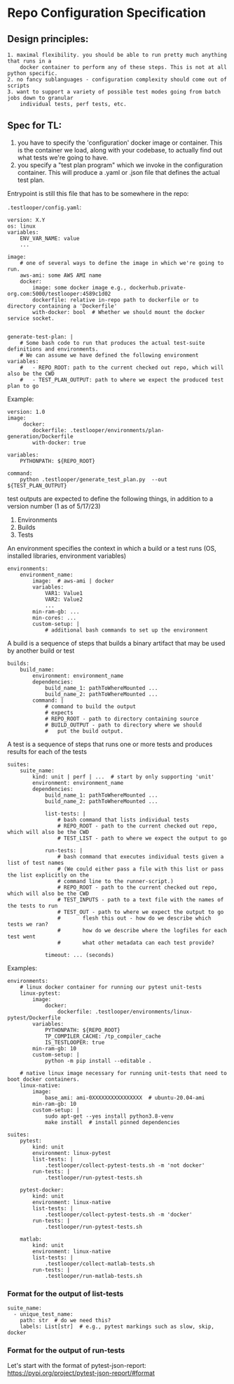 # Repo Configuration Specification

## Design principles:

    1. maximal flexibility. you should be able to run pretty much anything that runs in a
        docker container to perform any of these steps. This is not at all python specific.
    2. no fancy sublanguages - configuration complexity should come out of scripts
    3. want to support a variety of possible test modes going from batch jobs down to granular
        individual tests, perf tests, etc.


## Spec for TL:

1. you have to specify the 'configuration' docker image or container. This is the container
    we load, along with your codebase, to actually find out what tests we're going to have.
2. you specify a "test plan program" which we invoke in the configuration container. This
    will produce a .yaml or .json file that defines the actual test plan.



Entrypoint is still this file that has to be somewhere in the repo:

`.testlooper/config.yaml`:
```
version: X.Y
os: linux
variables:
    ENV_VAR_NAME: value
    ...

image:
    # one of several ways to define the image in which we're going to run.
    aws-ami: some AWS AMI name
    docker:
        image: some docker image e.g., dockerhub.private-org.com:5000/testlooper:4589c1d02
        dockerfile: relative in-repo path to dockerfile or to directory containing a 'Dockerfile'
        with-docker: bool  # Whether we should mount the docker service socket.


generate-test-plan: |
    # Some bash code to run that produces the actual test-suite definitions and environments.
    # We can assume we have defined the following environment variables:
    #   - REPO_ROOT: path to the current checked out repo, which will also be the CWD
    #   - TEST_PLAN_OUTPUT: path to where we expect the produced test plan to go
```
Example:
```
version: 1.0
image:
     docker:
        dockerfile: .testlooper/environments/plan-generation/Dockerfile
        with-docker: true

variables:
    PYTHONPATH: ${REPO_ROOT}

command:
    python .testlooper/generate_test_plan.py  --out ${TEST_PLAN_OUTPUT}
```

test outputs are expected to define the following things, in addition to a version number (1 as of
5/17/23)

1. Environments 
2. Builds
3. Tests

An environment specifies the context in which a build or a test runs (OS, installed libraries, environment variables)

```
environments:
    environment_name:
        image:  # aws-ami | docker
        variables:
            VAR1: Value1
            VAR2: Value2
            ...
        min-ram-gb: ...
        min-cores: ...
        custom-setup: |
            # additional bash commands to set up the environment

```

A build is a sequence of steps that builds a binary artifact that may be used by another build or test

```
builds:
    build_name:
        environment: environment_name
        dependencies:
            build_name_1: pathToWhereMounted ...
            build_name_2: pathToWhereMounted ...
        command: |
            # command to build the output
            # expects
            # REPO_ROOT - path to directory containing source
            # BUILD_OUTPUT - path to directory where we should
            #   put the build output.
```

A test  is a sequence of steps that runs one or more tests and produces results for each of the tests

```
suites:
    suite_name:
        kind: unit | perf | ...  # start by only supporting 'unit'
        environment: environment_name
        dependencies:
            build_name_1: pathToWhereMounted ...
            build_name_2: pathToWhereMounted ...

            list-tests: |
                # bash command that lists individual tests
                # REPO_ROOT - path to the current checked out repo, which will also be the CWD
                # TEST_LIST - path to where we expect the output to go

            run-tests: |
                # bash command that executes individual tests given a list of test names
                # (We could either pass a file with this list or pass the list explicitly on the
                # command line to the runner-script.)
                # REPO_ROOT - path to the current checked out repo, which will also be the CWD
                # TEST_INPUTS - path to a text file with the names of the tests to run
                # TEST_OUT - path to where we expect the output to go
                #       flesh this out - how do we describe which tests we ran?
                #       how do we describe where the logfiles for each test went
                #       what other metadata can each test provide?

            timeout: ... (seconds)

```

Examples:
```
environments:
    # linux docker container for running our pytest unit-tests
    linux-pytest:
        image:
            docker:
                dockerfile: .testlooper/environments/linux-pytest/Dockerfile
        variables:
            PYTHONPATH: ${REPO_ROOT}
            TP_COMPILER_CACHE: /tp_compiler_cache
            IS_TESTLOOPER: true
        min-ram-gb: 10
        custom-setup: |
            python -m pip install --editable .

    # native linux image necessary for running unit-tests that need to boot docker containers.
    linux-native:
        image:
            base_ami: ami-0XXXXXXXXXXXXXXXX  # ubuntu-20.04-ami
        min-ram-gb: 10
        custom-setup: |
            sudo apt-get --yes install python3.8-venv
            make install  # install pinned dependencies
```

```
suites:
    pytest:
        kind: unit
        environment: linux-pytest
        list-tests: |
            .testlooper/collect-pytest-tests.sh -m 'not docker'
        run-tests: |
            .testlooper/run-pytest-tests.sh

    pytest-docker:
        kind: unit
        environment: linux-native
        list-tests: |
            .testlooper/collect-pytest-tests.sh -m 'docker'
        run-tests: |
            .testlooper/run-pytest-tests.sh

    matlab:
        kind: unit
        environment: linux-native
        list-tests: |
            .testlooper/collect-matlab-tests.sh
        run-tests: |
            .testlooper/run-matlab-tests.sh
```

### Format for the output of list-tests

```
suite_name:
  - unique_test_name:
    path: str  # do we need this?
    labels: List[str]  # e.g., pytest markings such as slow, skip, docker
```

### Format for the output of run-tests

Let's start with the format of pytest-json-report:
https://pypi.org/project/pytest-json-report/#format
